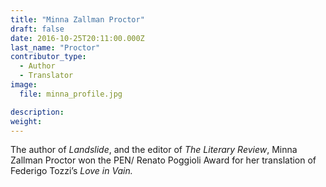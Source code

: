 ```yaml
---
title: "Minna Zallman Proctor"
draft: false
date: 2016-10-25T20:11:00.000Z
last_name: "Proctor"
contributor_type:
  - Author
  - Translator
image:
  file: minna_profile.jpg

description:
weight:
---
```


The author of _Landslide_, and the editor of _The_ _Literary Review_, Minna Zallman Proctor won the PEN/ Renato Poggioli Award for her translation of Federigo Tozzi’s _Love in Vain._

